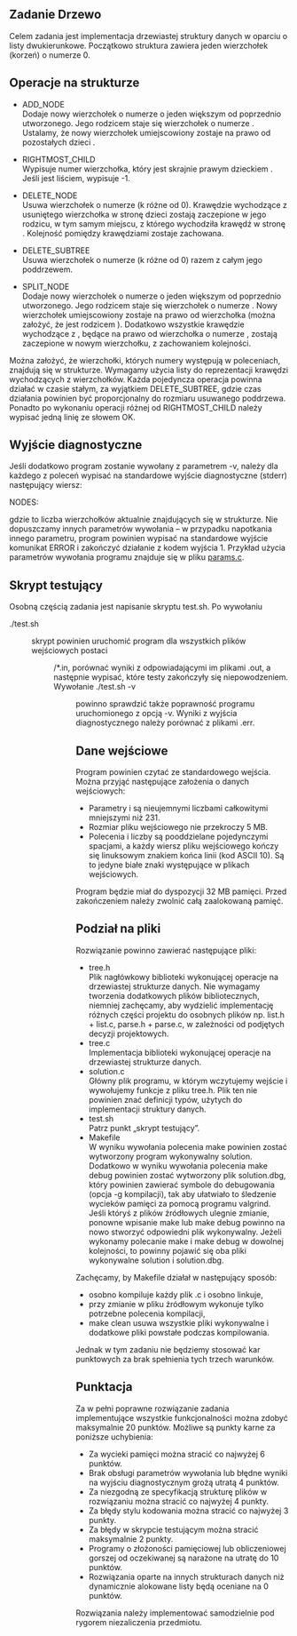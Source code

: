 Zadanie Drzewo
--------------
  

Celem zadania jest implementacja drzewiastej struktury danych w oparciu o listy dwukierunkowe. Początkowo struktura zawiera jeden wierzchołek (korzeń) o numerze 0.

Operacje na strukturze
----------------------

*   ADD_NODE <k>  
    Dodaje nowy wierzchołek o numerze o jeden większym od poprzednio utworzonego. Jego rodzicem staje się wierzchołek o numerze <k>. Ustalamy, że nowy wierzchołek umiejscowiony zostaje na prawo od pozostałych dzieci <k>.
    
*   RIGHTMOST_CHILD <k>  
    Wypisuje numer wierzchołka, który jest skrajnie prawym dzieckiem <k>. Jeśli <k> jest liściem, wypisuje -1.
    
*   DELETE_NODE <k>  
    Usuwa wierzchołek o numerze <k> (k różne od 0). Krawędzie wychodzące z usuniętego wierzchołka w stronę dzieci zostają zaczepione w jego rodzicu, w tym samym miejscu, z którego wychodziła krawędź w stronę <k>. Kolejność pomiędzy krawędziami zostaje zachowana.
    
*   DELETE_SUBTREE <k>  
    Usuwa wierzchołek o numerze <k> (k różne od 0) razem z całym jego poddrzewem.
    
*   SPLIT_NODE <k> <w>  
    Dodaje nowy wierzchołek o numerze o jeden większym od poprzednio utworzonego. Jego rodzicem staje się wierzchołek o numerze <k>. Nowy wierzchołek umiejscowiony zostaje na prawo od wierzchołka <w> (można założyć, że <k> jest rodzicem <w>). Dodatkowo wszystkie krawędzie wychodzące z <k>, będące na prawo od wierzchołka o numerze <w>, zostają zaczepione w nowym wierzchołku, z zachowaniem kolejności.
    

Można założyć, że wierzchołki, których numery występują w poleceniach, znajdują się w strukturze. Wymagamy użycia listy do reprezentacji krawędzi wychodzących z wierzchołków. Każda pojedyncza operacja powinna działać w czasie stałym, za wyjątkiem DELETE\_SUBTREE, gdzie czas działania powinien być proporcjonalny do rozmiaru usuwanego poddrzewa. Ponadto po wykonaniu operacji różnej od RIGHTMOST\_CHILD należy wypisać jedną linię ze słowem OK.

Wyjście diagnostyczne
---------------------

Jeśli dodatkowo program zostanie wywołany z parametrem -v, należy dla każdego z poleceń wypisać na standardowe wyjście diagnostyczne (stderr) następujący wiersz:

NODES: <n>

gdzie <n> to liczba wierzchołków aktualnie znajdujących się w strukturze. Nie dopuszczamy innych parametrów wywołania – w przypadku napotkania innego parametru, program powinien wypisać na standardowe wyjście komunikat ERROR i zakończyć działanie z kodem wyjścia 1. Przykład użycia parametrów wywołania programu znajduje się w pliku [params.c](https://github.com/mbalc/college/blob/master/1.2/IPP/task1/params.c "params.c").

Skrypt testujący
----------------

Osobną częścią zadania jest napisanie skryptu test.sh. Po wywołaniu

./test.sh <prog> <dir>

skrypt powinien uruchomić program <prog> dla wszystkich plików wejściowych postaci <dir>/*.in, porównać wyniki z odpowiadającymi im plikami .out, a następnie wypisać, które testy zakończyły się niepowodzeniem. Wywołanie ./test.sh -v <prog> <dir> powinno sprawdzić także poprawność programu uruchomionego z opcją -v. Wyniki z wyjścia diagnostycznego należy porównać z plikami .err.

Dane wejściowe
--------------

Program powinien czytać ze standardowego wejścia. Można przyjąć następujące założenia o danych wejściowych:

*   Parametry <k> i <w> są nieujemnymi liczbami całkowitymi mniejszymi niż 231.
*   Rozmiar pliku wejściowego nie przekroczy 5 MB.
*   Polecenia i liczby są pooddzielane pojedynczymi spacjami, a każdy wiersz pliku wejściowego kończy się linuksowym znakiem końca linii (kod ASCII 10). Są to jedyne białe znaki występujące w plikach wejściowych.

Program będzie miał do dyspozycji 32 MB pamięci. Przed zakończeniem należy zwolnić całą zaalokowaną pamięć.

Podział na pliki
----------------

Rozwiązanie powinno zawierać następujące pliki:

*   tree.h  
    Plik nagłówkowy biblioteki wykonującej operacje na drzewiastej strukturze danych. Nie wymagamy tworzenia dodatkowych plików bibliotecznych, niemniej zachęcamy, aby wydzielić implementację różnych części projektu do osobnych plików np. list.h + list.c, parse.h + parse.c, w zależności od podjętych decyzji projektowych.
*   tree.c  
    Implementacja biblioteki wykonującej operacje na drzewiastej strukturze danych.
*   solution.c  
    Główny plik programu, w którym wczytujemy wejście i wywołujemy funkcje z pliku tree.h. Plik ten nie powinien znać definicji typów, użytych do implementacji struktury danych.
*   test.sh  
    Patrz punkt „skrypt testujący”.
*   Makefile  
    W wyniku wywołania polecenia make powinien zostać wytworzony program wykonywalny solution. Dodatkowo w wyniku wywołania polecenia make debug powinien zostać wytworzony plik solution.dbg, który powinien zawierać symbole do debugowania (opcja -g kompilacji), tak aby ułatwiało to śledzenie wycieków pamięci za pomocą programu valgrind. Jeśli któryś z plików źródłowych ulegnie zmianie, ponowne wpisanie make lub make debug powinno na nowo stworzyć odpowiedni plik wykonywalny. Jeżeli wykonamy polecanie make i make debug w dowolnej kolejności, to powinny pojawić się oba pliki wykonywalne solution i solution.dbg.

Zachęcamy, by Makefile działał w następujący sposób:

*   osobno kompiluje każdy plik .c i osobno linkuje,
*   przy zmianie w pliku źródłowym wykonuje tylko potrzebne polecenia kompilacji,
*   make clean usuwa wszystkie pliki wykonywalne i dodatkowe pliki powstałe podczas kompilowania.

Jednak w tym zadaniu nie będziemy stosować kar punktowych za brak spełnienia tych trzech warunków.

Punktacja
---------

Za w pełni poprawne rozwiązanie zadania implementujące wszystkie funkcjonalności można zdobyć maksymalnie 20 punktów. Możliwe są punkty karne za poniższe uchybienia:

*   Za wycieki pamięci można stracić co najwyżej 6 punktów.
*   Brak obsługi parametrów wywołania lub błędne wyniki na wyjściu diagnostycznym grożą utratą 4 punktów.
*   Za niezgodną ze specyfikacją strukturę plików w rozwiązaniu można stracić co najwyżej 4 punkty.
*   Za błędy stylu kodowania można stracić co najwyżej 3 punkty.
*   Za błędy w skrypcie testującym można stracić maksymalnie 2 punkty.
*   Programy o złożoności pamięciowej lub obliczeniowej gorszej od oczekiwanej są narażone na utratę do 10 punktów.
*   Rozwiązania oparte na innych strukturach danych niż dynamicznie alokowane listy będą oceniane na 0 punktów.

Rozwiązania należy implementować samodzielnie pod rygorem niezaliczenia przedmiotu.

